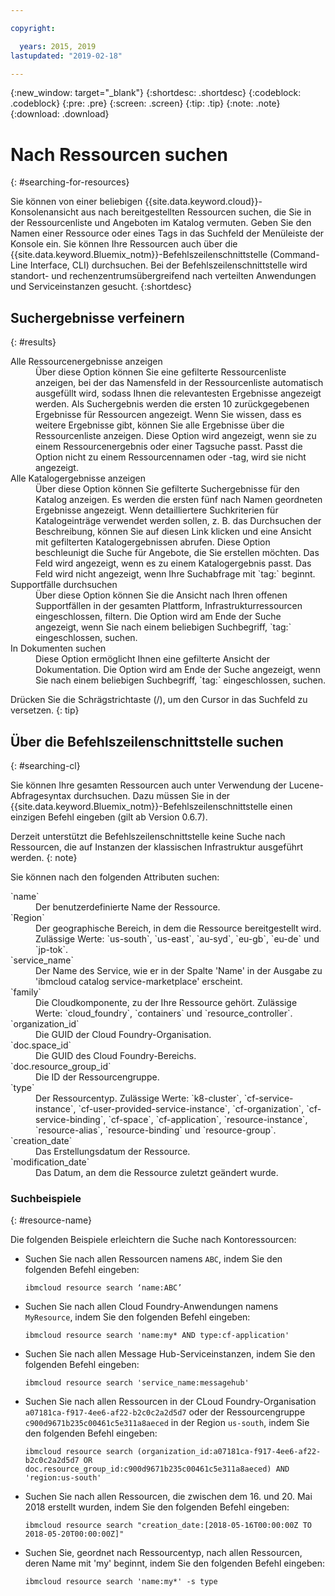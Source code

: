 ```yaml
---

copyright:

  years: 2015, 2019
lastupdated: "2019-02-18"

---
```


{:new_window: target="_blank"}
{:shortdesc: .shortdesc}
{:codeblock: .codeblock}
{:pre: .pre}
{:screen: .screen}
{:tip: .tip}
{:note: .note}
{:download: .download}


# Nach Ressourcen suchen
{: #searching-for-resources}

Sie können von einer beliebigen {{site.data.keyword.cloud}}-Konsolenansicht aus nach bereitgestellten Ressourcen suchen, die Sie in der Ressourcenliste und Angeboten im Katalog vermuten. Geben Sie den Namen einer Ressource oder eines Tags in das Suchfeld der Menüleiste der Konsole ein. Sie können Ihre Ressourcen auch über die {{site.data.keyword.Bluemix_notm}}-Befehlszeilenschnittstelle (Command-Line Interface, CLI) durchsuchen. Bei der Befehlszeilenschnittstelle wird standort- und rechenzentrumsübergreifend nach verteilten Anwendungen und Serviceinstanzen gesucht.
{:shortdesc}

## Suchergebnisse verfeinern
{: #results}

<dl>
<dt>Alle Ressourcenergebnisse anzeigen</dt>
<dd>Über diese Option können Sie eine gefilterte Ressourcenliste anzeigen, bei der das Namensfeld in der Ressourcenliste automatisch ausgefüllt wird, sodass Ihnen die relevantesten Ergebnisse angezeigt werden. Als Suchergebnis werden die ersten 10 zurückgegebenen Ergebnisse für Ressourcen angezeigt. Wenn Sie wissen, dass es weitere Ergebnisse gibt, können Sie alle Ergebnisse über die Ressourcenliste anzeigen. Diese Option wird angezeigt, wenn sie zu einem Ressourcenergebnis oder einer Tagsuche passt. Passt die Option nicht zu einem Ressourcennamen oder -tag, wird sie nicht angezeigt.</dd>
<dt>Alle Katalogergebnisse anzeigen</dt>
<dd>Über diese Option können Sie gefilterte Suchergebnisse für den Katalog anzeigen. Es werden die ersten fünf nach Namen geordneten Ergebnisse angezeigt. Wenn detailliertere Suchkriterien für Katalogeinträge verwendet werden sollen, z. B. das Durchsuchen der Beschreibung, können Sie auf diesen Link klicken und eine Ansicht mit gefilterten Katalogergebnissen abrufen. Diese Option beschleunigt die Suche für Angebote, die Sie erstellen möchten. Das Feld wird angezeigt, wenn es zu einem Katalogergebnis passt. Das Feld wird nicht angezeigt, wenn Ihre Suchabfrage mit `tag:` beginnt.</dd>
<dt>Supportfälle durchsuchen</dt>
<dd>Über diese Option können Sie die Ansicht nach Ihren offenen Supportfällen in der gesamten Plattform, Infrastrukturressourcen eingeschlossen, filtern. Die Option wird am Ende der Suche angezeigt, wenn Sie nach einem beliebigen Suchbegriff, `tag:` eingeschlossen, suchen.</dd>
<dt>In Dokumenten suchen</dt>
<dd>Diese Option ermöglicht Ihnen eine gefilterte Ansicht der Dokumentation. Die Option wird am Ende der Suche angezeigt, wenn Sie nach einem beliebigen Suchbegriff, `tag:` eingeschlossen, suchen.</dd>
</dl>

Drücken Sie die Schrägstrichtaste (/), um den Cursor in das Suchfeld zu versetzen.
{: tip}


## Über die Befehlszeilenschnittstelle suchen
{: #searching-cl}

Sie können Ihre gesamten Ressourcen auch unter Verwendung der Lucene-Abfragesyntax durchsuchen. Dazu müssen Sie in der {{site.data.keyword.Bluemix_notm}}-Befehlszeilenschnittstelle einen einzigen Befehl eingeben (gilt ab Version 0.6.7).

  Derzeit unterstützt die Befehlszeilenschnittstelle keine Suche nach Ressourcen, die auf Instanzen der klassischen Infrastruktur ausgeführt werden.
  {: note}

Sie können nach den folgenden Attributen suchen:

<dl>
<dt>`name`</dt>
<dd> Der benutzerdefinierte Name der Ressource.</dd>
<dt>`Region`</dt>
<dd>Der geographische Bereich, in dem die Ressource bereitgestellt wird. Zulässige Werte: `us-south`, `us-east`, `au-syd`, `eu-gb`, `eu-de` und `jp-tok`.</dd>
<dt>`service_name`</dt>
<dd>Der Name des Service, wie er in der Spalte 'Name' in der Ausgabe zu 'ibmcloud catalog service-marketplace' erscheint.</dd>
<dt>`family`</dt>
<dd>Die Cloudkomponente, zu der Ihre Ressource gehört. Zulässige Werte: `cloud_foundry`, `containers` und `resource_controller`.</dd>
<dt>`organization_id`</dt>
<dd>Die GUID der Cloud Foundry-Organisation.</dd>
<dt>`doc.space_id`</dt>
<dd>Die GUID des Cloud Foundry-Bereichs.</dd>
<dt>`doc.resource_group_id`</dt>
<dd>Die ID der Ressourcengruppe.</dd>
<dt>`type`</dt>
<dd>Der Ressourcentyp. Zulässige Werte: `k8-cluster`, `cf-service-instance`, `cf-user-provided-service-instance`, `cf-organization`, `cf-service-binding`, `cf-space`, `cf-application`, `resource-instance`, `resource-alias`, `resource-binding` und `resource-group`.</dd>
<dt>`creation_date`</dt>
<dd>Das Erstellungsdatum der Ressource.</dd>
<dt>`modification_date`</dt>
<dd> Das Datum, an dem die Ressource zuletzt geändert wurde.</dd>
</dl>

### Suchbeispiele
{: #resource-name}

Die folgenden Beispiele erleichtern die Suche nach Kontoressourcen:

* Suchen Sie nach allen Ressourcen namens `ABC`, indem Sie den folgenden Befehl eingeben:

    `ibmcloud resource search ‘name:ABC’`

* Suchen Sie nach allen Cloud Foundry-Anwendungen namens `MyResource`, indem Sie den folgenden Befehl eingeben:

    `ibmcloud resource search 'name:my* AND type:cf-application'`

* Suchen Sie nach allen Message Hub-Serviceinstanzen, indem Sie den folgenden Befehl eingeben:

    `ibmcloud resource search 'service_name:messagehub'`

* Suchen Sie nach allen Ressourcen in der CLoud Foundry-Organisation `a07181ca-f917-4ee6-af22-b2c0c2a2d5d7` oder der Ressourcengruppe `c900d9671b235c00461c5e311a8aeced` in der Region `us-south`, indem Sie den folgenden Befehl eingeben:

    `ibmcloud resource search (organization_id:a07181ca-f917-4ee6-af22-b2c0c2a2d5d7 OR doc.resource_group_id:c900d9671b235c00461c5e311a8aeced) AND 'region:us-south'`

* Suchen Sie nach allen Ressourcen, die zwischen dem 16. und 20. Mai 2018 erstellt wurden, indem Sie den folgenden Befehl eingeben:

    `ibmcloud resource search "creation_date:[2018-05-16T00:00:00Z TO 2018-05-20T00:00:00Z]"`

* Suchen Sie, geordnet nach Ressourcentyp, nach allen Ressourcen, deren Name mit 'my' beginnt, indem Sie den folgenden Befehl eingeben:

    `ibmcloud resource search 'name:my*' -s type`
